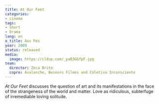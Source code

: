 ```yaml
---
title: At Our Feet
categories:
- cinema
tags:
- Short
- Drama
lang: en
o_title: Aos Pés
year: 2009
status: released
media:
  image: https://cldup.com/_paB3GGfpF.jpg
team:
  director: Zeca Brito
  copro: Avalanche, Besouro Filmes and Coletivo Inconsciente
---
```


_At Our Feet_ discusses the question of art and its manifestations in the face of the strangeness of the world and matter. Love as ridiculous, subterfuge of irremediable loving solitude.
